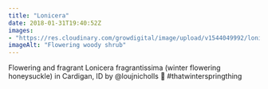 ```yaml
---
title: "Lonicera"
date: 2018-01-31T19:40:52Z
images: 
- "https://res.cloudinary.com/growdigital/image/upload/v1544049992/lonicera-fragrantissima-28063756109.jpg"
imageAlt: "Flowering woody shrub"
---
```


Flowering and fragrant Lonicera fragrantissima (winter flowering honeysuckle) in Cardigan, ID by @loujnicholls 🙂 #thatwinterspringthing 
